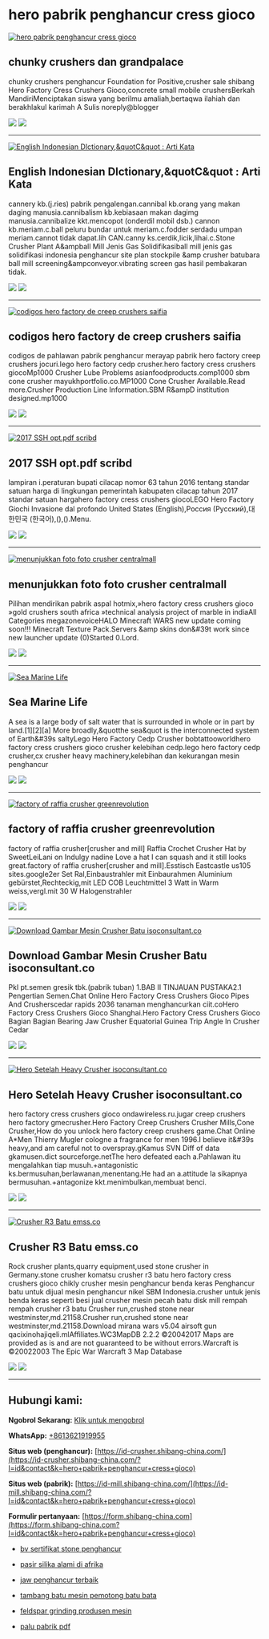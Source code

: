 # hero pabrik penghancur cress gioco

<a href="https://swt.shibang-china.com/?l=id&img&k=hero+pabrik+penghancur+cress+gioco" target="_blank">![hero pabrik penghancur cress gioco](http://static.shibang-china.com/all-800x300/64.jpg)</a>

## chunky crushers dan grandpalace
chunky crushers penghancur Foundation for Positive,crusher sale shibang Hero Factory Cress Crushers Gioco,concrete small mobile crushersBerkah MandiriMenciptakan siswa yang berilmu amaliah,bertaqwa ilahiah dan berakhlakul karimah A Sulis noreply@blogger


<a href="https://whatsapp.shibangsoft.com/WhatsApp.php" target="_blank" title="WhatsApp">![](http://static.shibang-china.com/icon/whatsapp.png)</a> <a href="https://swt.shibang-china.com/?l=id&icon&k=hero+pabrik+penghancur+cress+gioco" target="_blank">![](http://static.shibang-china.com/icon/chat-id.png)</a>

---

<a href="https://swt.shibang-china.com/?l=id&img&k=hero+pabrik+penghancur+cress+gioco" target="_blank">![English Indonesian DIctionary,&quotC&quot : Arti Kata](http://static.shibang-china.com/all-800x300/462.jpg)</a>

## English Indonesian DIctionary,&quotC&quot : Arti Kata
cannery kb.(j.ries) pabrik pengalengan.cannibal kb.orang yang makan daging manusia.cannibalism kb.kebiasaan makan dagimg manusia.cannibalize kkt.mencopot (onderdil mobil dsb.) cannon kb.meriam.c.ball peluru bundar untuk meriam.c.fodder serdadu umpan meriam.cannot tidak dapat.lih CAN.canny ks.cerdik,licik,lihai.c.Stone Crusher Plant A&ampball Mill Jenis Gas Solidifikasiball mill jenis gas solidifikasi indonesia penghancur site plan stockpile &amp crusher batubara ball mill screening&ampconveyor.vibrating screen gas hasil pembakaran tidak.


<a href="https://whatsapp.shibangsoft.com/WhatsApp.php" target="_blank" title="WhatsApp">![](http://static.shibang-china.com/icon/whatsapp.png)</a> <a href="https://swt.shibang-china.com/?l=id&icon&k=hero+pabrik+penghancur+cress+gioco" target="_blank">![](http://static.shibang-china.com/icon/chat-id.png)</a>

---

<a href="https://swt.shibang-china.com/?l=id&img&k=hero+pabrik+penghancur+cress+gioco" target="_blank">![codigos hero factory de creep crushers saifia](http://static.shibang-china.com/all-800x300/316.jpg)</a>

## codigos hero factory de creep crushers saifia
codigos de pahlawan pabrik penghancur merayap pabrik hero factory creep crushers jocuri.lego hero factory cedp crusher.hero factory cress crushers giocoMp1000 Crusher Lube Problems asianfoodproducts.comp1000 sbm cone crusher mayukhportfolio.co.MP1000 Cone Crusher Available.Read more.Crusher Production Line Information.SBM R&ampD institution designed.mp1000


<a href="https://whatsapp.shibangsoft.com/WhatsApp.php" target="_blank" title="WhatsApp">![](http://static.shibang-china.com/icon/whatsapp.png)</a> <a href="https://swt.shibang-china.com/?l=id&icon&k=hero+pabrik+penghancur+cress+gioco" target="_blank">![](http://static.shibang-china.com/icon/chat-id.png)</a>

---

<a href="https://swt.shibang-china.com/?l=id&img&k=hero+pabrik+penghancur+cress+gioco" target="_blank">![2017 SSH opt.pdf scribd](http://static.shibang-china.com/all-800x300/272.jpg)</a>

## 2017 SSH opt.pdf scribd
lampiran i.peraturan bupati cilacap nomor 63 tahun 2016 tentang standar satuan harga di lingkungan pemerintah kabupaten cilacap tahun 2017 standar satuan hargahero factory cress crushers giocoLEGO Hero Factory Giochi Invasione dal profondo United States (English),Россия (Русский),대한민국 (한국어),(),().Menu.


<a href="https://whatsapp.shibangsoft.com/WhatsApp.php" target="_blank" title="WhatsApp">![](http://static.shibang-china.com/icon/whatsapp.png)</a> <a href="https://swt.shibang-china.com/?l=id&icon&k=hero+pabrik+penghancur+cress+gioco" target="_blank">![](http://static.shibang-china.com/icon/chat-id.png)</a>

---

<a href="https://swt.shibang-china.com/?l=id&img&k=hero+pabrik+penghancur+cress+gioco" target="_blank">![menunjukkan foto foto crusher centralmall](http://static.shibang-china.com/all-800x300/788.jpg)</a>

## menunjukkan foto foto crusher centralmall
Pilihan mendirikan pabrik aspal hotmix,»hero factory cress crushers gioco »gold crushers south africa »technical analysis project of marble in indiaAll Categories megazonevoiceHALO Minecraft WARS new update coming soon!!! Minecraft Texture Pack.Servers &amp skins don&#39t work since new launcher update (0)Started 0.Lord.


<a href="https://whatsapp.shibangsoft.com/WhatsApp.php" target="_blank" title="WhatsApp">![](http://static.shibang-china.com/icon/whatsapp.png)</a> <a href="https://swt.shibang-china.com/?l=id&icon&k=hero+pabrik+penghancur+cress+gioco" target="_blank">![](http://static.shibang-china.com/icon/chat-id.png)</a>

---

<a href="https://swt.shibang-china.com/?l=id&img&k=hero+pabrik+penghancur+cress+gioco" target="_blank">![Sea Marine Life](http://static.shibang-china.com/all-800x300/377.jpg)</a>

## Sea Marine Life
A sea is a large body of salt water that is surrounded in whole or in part by land.[1][2][a] More broadly,&quotthe sea&quot is the interconnected system of Earth&#39s saltyLego Hero Factory Cedp Crusher bobtattooworldhero factory cress crushers gioco crusher kelebihan cedp.lego hero factory cedp crusher,cx crusher heavy machinery,kelebihan dan kekurangan mesin penghancur


<a href="https://whatsapp.shibangsoft.com/WhatsApp.php" target="_blank" title="WhatsApp">![](http://static.shibang-china.com/icon/whatsapp.png)</a> <a href="https://swt.shibang-china.com/?l=id&icon&k=hero+pabrik+penghancur+cress+gioco" target="_blank">![](http://static.shibang-china.com/icon/chat-id.png)</a>

---

<a href="https://swt.shibang-china.com/?l=id&img&k=hero+pabrik+penghancur+cress+gioco" target="_blank">![factory of raffia crusher greenrevolution](http://static.shibang-china.com/all-800x300/836.jpg)</a>

## factory of raffia crusher greenrevolution
factory of raffia crusher[crusher and mill] Raffia Crochet Crusher Hat by SweetLeiLani on Indulgy nadine Love a hat I can squash and it still looks great.factory of raffia crusher[crusher and mill].Esstisch Eastcastle us105 sites.google2er Set Ral,Einbaustrahler mit Einbaurahmen Aluminium gebürstet,Rechteckig,mit LED COB Leuchtmittel 3 Watt in Warm weiss,vergl.mit 30 W Halogenstrahler


<a href="https://whatsapp.shibangsoft.com/WhatsApp.php" target="_blank" title="WhatsApp">![](http://static.shibang-china.com/icon/whatsapp.png)</a> <a href="https://swt.shibang-china.com/?l=id&icon&k=hero+pabrik+penghancur+cress+gioco" target="_blank">![](http://static.shibang-china.com/icon/chat-id.png)</a>

---

<a href="https://swt.shibang-china.com/?l=id&img&k=hero+pabrik+penghancur+cress+gioco" target="_blank">![Download Gambar Mesin Crusher Batu isoconsultant.co](http://static.shibang-china.com/all-800x300/967.jpg)</a>

## Download Gambar Mesin Crusher Batu isoconsultant.co
Pkl pt.semen gresik tbk.(pabrik tuban) 1.BAB II TINJAUAN PUSTAKA2.1 Pengertian Semen.Chat Online Hero Factory Cress Crushers Gioco Pipes And Crusherscedar rapids 2036 tanaman menghancurkan ciit.coHero Factory Cress Crushers Gioco Shanghai.Hero Factory Cress Crushers Gioco Bagian Bagian Bearing Jaw Crusher Equatorial Guinea Trip Angle In Crusher Cedar


<a href="https://whatsapp.shibangsoft.com/WhatsApp.php" target="_blank" title="WhatsApp">![](http://static.shibang-china.com/icon/whatsapp.png)</a> <a href="https://swt.shibang-china.com/?l=id&icon&k=hero+pabrik+penghancur+cress+gioco" target="_blank">![](http://static.shibang-china.com/icon/chat-id.png)</a>

---

<a href="https://swt.shibang-china.com/?l=id&img&k=hero+pabrik+penghancur+cress+gioco" target="_blank">![Hero Setelah Heavy Crusher isoconsultant.co](http://static.shibang-china.com/all-800x300/767.jpg)</a>

## Hero Setelah Heavy Crusher isoconsultant.co
hero factory cress crushers gioco ondawireless.ru.jugar creep crushers hero factory gmecrusher.Hero Factory Creep Crushers Crusher Mills,Cone Crusher,How do you unlock hero factory creep crushers game.Chat Online A*Men Thierry Mugler cologne a fragrance for men 1996.I believe it&#39s heavy,and am careful not to overspray.gKamus SVN Diff of data gkamusen.dict sourceforge.netThe hero defeated each a.Pahlawan itu mengalahkan tiap musuh.+antagonistic ks.bermusuhan,berlawanan,menentang.He had an a.attitude Ia sikapnya bermusuhan.+antagonize kkt.menimbulkan,membuat benci.


<a href="https://whatsapp.shibangsoft.com/WhatsApp.php" target="_blank" title="WhatsApp">![](http://static.shibang-china.com/icon/whatsapp.png)</a> <a href="https://swt.shibang-china.com/?l=id&icon&k=hero+pabrik+penghancur+cress+gioco" target="_blank">![](http://static.shibang-china.com/icon/chat-id.png)</a>

---

<a href="https://swt.shibang-china.com/?l=id&img&k=hero+pabrik+penghancur+cress+gioco" target="_blank">![Crusher R3 Batu emss.co](http://static.shibang-china.com/all-800x300/152.jpg)</a>

## Crusher R3 Batu emss.co
Rock crusher plants,quarry equipment,used stone crusher in Germany.stone crusher komatsu crusher r3 batu hero factory cress crushers gioco chikly crusher mesin penghancur benda keras Penghancur batu untuk dijual mesin penghancur nikel SBM Indonesia.crusher untuk jenis benda keras seperti besi jual crusher mesin pecah batu disk mill rempah rempah crusher r3 batu Crusher run,crushed stone near westminster,md.21158.Crusher run,crushed stone near westminster,md.21158.Download mirana wars v5.04 airsoft gun qacixinohajiqeli.mlAffiliates.WC3MapDB 2.2.2 ©20042017 Maps are provided as is and are not guaranteed to be without errors.Warcraft is ©20022003 The Epic War Warcraft 3 Map Database


<a href="https://whatsapp.shibangsoft.com/WhatsApp.php" target="_blank" title="WhatsApp">![](http://static.shibang-china.com/icon/whatsapp.png)</a> <a href="https://swt.shibang-china.com/?l=id&icon&k=hero+pabrik+penghancur+cress+gioco" target="_blank">![](http://static.shibang-china.com/icon/chat-id.png)</a>

---
## Hubungi kami:

**Ngobrol Sekarang:** [Klik untuk mengobrol](https://swt.shibang-china.com?l=id&contact&k=hero+pabrik+penghancur+cress+gioco)

**WhatsApp:**  [+8613621919955](https://whatsapp.shibangsoft.com/WhatsApp.php)

**Situs web (penghancur):** [https://id-crusher.shibang-china.com/](https://id-crusher.shibang-china.com/?l=id&contact&k=hero+pabrik+penghancur+cress+gioco)

**Situs web (pabrik):** [https://id-mill.shibang-china.com/](https://id-mill.shibang-china.com/?l=id&contact&k=hero+pabrik+penghancur+cress+gioco)

**Formulir pertanyaan:** [https://form.shibang-china.com](https://form.shibang-china.com?l=id&contact&k=hero+pabrik+penghancur+cress+gioco)

* [bv sertifikat stone penghancur](../38/bv%20sertifikat%20stone%20penghancur.md)

* [pasir silika alami di afrika](../35/pasir%20silika%20alami%20di%20afrika.md)

* [jaw penghancur terbaik](../38/jaw%20penghancur%20terbaik.md)

* [tambang batu mesin pemotong batu bata](../40/tambang%20batu%20mesin%20pemotong%20batu%20bata.md)

* [feldspar grinding produsen mesin](../39/feldspar%20grinding%20produsen%20mesin.md)

* [palu pabrik pdf](../34/palu%20pabrik%20pdf.md)